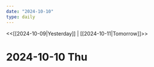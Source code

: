 ```yaml
---
date: "2024-10-10"
type: daily
---
```


<<[[2024-10-09|Yesterday]] | [[2024-10-11|Tomorrow]]>>

# 2024-10-10 Thu

